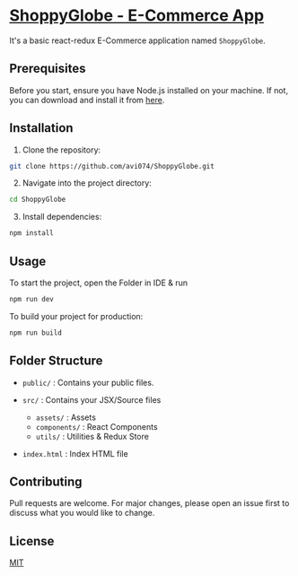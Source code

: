# [ShoppyGlobe - E-Commerce App]()

It's a basic react-redux E-Commerce application named `ShoppyGlobe`. 

## Prerequisites

Before you start, ensure you have Node.js installed on your machine. If not, you can download and install it from [here](https://nodejs.org/).

## Installation

1. Clone the repository:

```bash
git clone https://github.com/avi074/ShoppyGlobe.git
```

2. Navigate into the project directory:

```bash
cd ShoppyGlobe
```

3. Install dependencies:

```bash
npm install
```

## Usage

To start the project, open the Folder in IDE & run

```bash
npm run dev
```

To build your project for production:

```bash
npm run build
```

## Folder Structure

- `public/` : Contains your public files.

- `src/` : Contains your JSX/Source files

  - `assets/` : Assets
  - `components/` : React Components
  - `utils/` : Utilities & Redux Store

- `index.html` : Index HTML file

## Contributing

Pull requests are welcome. For major changes, please open an issue first to discuss what you would like to change.

## License

[MIT](LICENSE)
